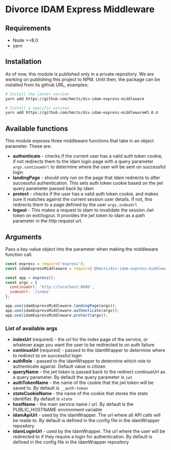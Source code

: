 # Divorce IDAM Express Middleware


## Requirements

* Node >=8.0
* yarn


## Installation

As of now, this module is published only in a private repository.
We are working on publishing this project to NPM.
Until then, the package can be installed from its github URL, examples:

```bash
# Install the latest version
yarn add https://github.com/hmcts/div-idam-express-middleware

# Install a specific version
yarn add https://github.com/hmcts/div-idam-express-middleware#3.0.4
```


## Available functions

This module exposes three middleware functions that take in an object parameter. These are:

* **authenticate** - checks if the current user has a valid auth token cookie, if not redirects them to the idam login page with a query parameter `args.continueUrl` to determine where the user will be sent on successful login
* **landingPage** - should only run on the page that idam redirects to after successful authentication. This sets auth token cookie based on the jwt query parameter passed back by idam
* **protect** - checks if the user has a valid auth token cookie, and makes sure it matches against the current session user details. If not, this redirects them to a page defined by the user `args.indexUrl`
* **logout** - This makes a request to idam to invalidate the session Jwt token on exit/logout. It provides the jwt token to idam as a path parameter in the http request url.


##  Arguments

Pass a key-value object into the parameter when making the middleware function call.

```javascript
const express = require('express');
const idamExpressMiddleware = require('@hmcts/div-idam-express-middleware');

const app = express();
const args = {
  continueUrl: 'http://localhost:8090',
  indexUrl: '/index'
};

app.use(idamExpressMiddleware.landingPage(args));
app.use(idamExpressMiddleware.authenticate(args));
app.use(idamExpressMiddleware.protect(args));
```

### List of available args

* **indexUrl** (required) - the url for the index page of the service, or whatever page you want the user to be redirected to on auth failure
* **continueUrl** (required) - passed to the idamWrapper to determine where to redirect to on successful login
* **authRole** - passed to the idamWrapper to determine which role to authenticate against. Default value is citizen
* **queryName** - the jwt token is passed back to the redirect continueUrl as a query parameter. By default the query parameter is `jwt`
* **authTokenName** - the name of the cookie that the jwt token will be saved to. By default is `__auth-token`
* **stateCookieName** - the name of the cookie that stores the state identifier. By default is `state`
* **hostName** - the main service name / url. By default is the PUBLIC_HOSTNAME environment variable
* **idamApiUrl** - used by the idamWrapper. The url where all API calls will be made to. By default is defined in the config file in the idamWrapper repository
* **idamLoginUrl** - used by the idamWrapper. The url where the user will be redirected to if they require a login for authentication. By default is defined in the config file in the idamWrapper repository
